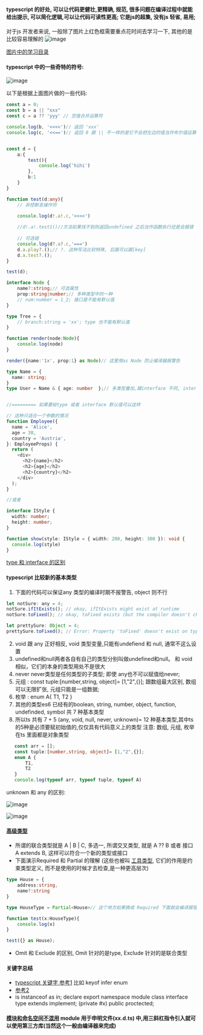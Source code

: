 #### typescript 的好处, 可以让代码更健壮,更精确, 规范, 很多问题在编译过程中就能给出提示, 可以简化逻辑,可以让代码可读性更高; 它是js的超集, 没有js 轻省, 易用;

对于js 开发者来说, 一般除了图片上红色框需要重点花时间去学习一下, 其他的是比较容易理解的
![image](https://user-images.githubusercontent.com/10356819/212884178-74779586-1b55-4652-aa3a-250f6ed83915.png)

[图片中的学习目录](https://www.tslang.cn/docs/handbook/basic-types.html)


#### typescript 中的一些奇特的符号:

![image](https://user-images.githubusercontent.com/10356819/212843994-422bdfc5-1228-4490-a345-da40a8ef9c33.png)

以下是根据上面图片做的一些代码:
```ts
const a = 0;
const b = a || "xxx"
const c = a ?? 'yyy' // 空值合并运算符

console.log(b, '<<<<')// 返回 'xxx'
console.log(c, '<<==')// 返回 0 跟 || 不一样的是它不会把左边的值当作布尔值运算


const d = {
    a:{
        test(){
            console.log('hihi')
        },
        b:1
    }
}

function test(d:any){
    // 非控断言操作符

    console.log(d!.a!.c,'<<<<')
    
    //d!.a!.test1()//方法如果找不到则返回undefined 之后当作函数执行还是会报错
    
    // 可选链
    console.log(d?.a?.c,'===')
    d.a.play?.();// ?. 这种写法比较特殊, 后面可以跟[key]
    d.a.test?.();
}

test(d);

interface Node {
    name?:string;// 可选属性
    prop:string|number;// 多种类型中的一种
    // num:number = 1_2; 接口是不能有默认值
}

type Tree = {
    // branch:string = 'xx'; type 也不能有默认值
}

function render(node:Node){
    console.log(node)
}

render({name:'1x', prop:1} as Node)// 这里用as Node 防止编译器报警告

type Name = { 
  name: string; 
}
type User = Name & { age: number  };// 多类型叠加,跟interface 不同, interface 用的是extends


//========= 如果要给type 或者 interface 默认值可以这样

// 这种只适合一个参数的情况
function Employee({
  name = 'Alice',
  age = 30,
  country = 'Austria',
}: EmployeeProps) {
  return (
    <div>
      <h2>{name}</h2>
      <h2>{age}</h2>
      <h2>{country}</h2>
    </div>
  );
}

//或者

interface IStyle {
  width: number;
  height: number;
}

function show(style: IStyle = { width: 200, height: 300 }): void {
  console.log(style)
}
```

[type 和 interface 的区别](https://juejin.cn/post/6844903749501059085)

#### typescript 比较新的基本类型
1. 下面的代码可以保证any 类型的编译时期不报警告, object 则不行
```js
let notSure: any = 4;
notSure.ifItExists(); // okay, ifItExists might exist at runtime
notSure.toFixed(); // okay, toFixed exists (but the compiler doesn't check)

let prettySure: Object = 4;
prettySure.toFixed(); // Error: Property 'toFixed' doesn't exist on type 'Object'.
```

2. void 跟 any 正好相反, void 类型变量,只能有undefiend 和 null, 通常不这么设置
3. undefined和null两者各自有自己的类型分别叫做undefined和null。 和 void相似，它们的本身的类型用处不是很大
4. never never类型是任何类型的子类型; 即使 any也不可以赋值给never;
5. 元组 : const tuple:[number,string, object]= [1,"2",{}]; 跟数组最大区别, 数组可以无限扩张, 元组只能是一组数据;
6. 枚举 : enum A{  T1, T2 }
7. 其他的类型es6 已经有的boolean, string, number, object, function, undefinded, symbol 共 7 种基本类型
8. 所以ts 共有 7 + 5 (any, void, null, never, unknown)= 12  种基本类型,其中ts 的5种是必须要赋初始值的,仅仅具有代码意义上的类型
 注意:  数组, 元组, 枚举在ts 里面都是对象类型
 ```ts 
    const arr = [];
    const tuple:[number,string, object]= [1,"2",{}];
    enum A {
        T1,
        T2
    }
    console.log(typeof arr, typeof tuple, typeof A)
 ```
 
 unknown 和 any 的区别:
 
 ![image](https://user-images.githubusercontent.com/10356819/213106964-9c6113a9-335d-433d-ae36-f4066b6e8bb1.png)


![image](https://user-images.githubusercontent.com/10356819/212883029-b117045c-fbd7-4dca-a2bd-f623a920ac2f.png)

#### [高级类型](https://www.tslang.cn/docs/handbook/advanced-types.html)
- 所谓的联合类型就是 A | B | C, 多选一, 所谓交叉类型, 就是 A ?? B 或者 接口 A extends B, 这样可以符合一个新的类型或接口
- 下面演示Required 和 Partial 的理解 (这些也被叫 [工具类型](https://juejin.cn/post/6844903981521567752), 它们的作用是约束类型定义, 而不是使用的时候才去检查,是一种更高层次)
```ts
type House = {
    address:string,
    name?:string
}

type HouseType = Partial<House>// 这个地方如果换成 Required 下面就会编译报错

function test(x:HouseType){
    console.log(x)
}

test({} as House);
```
- Omit 和 Exclude 的区别, Omit 针对的是type, Exclude 针对的是联合类型

#### 关键字总结
- [typescript 关键字 参考1](https://juejin.cn/post/7034035155434110990) 比如 keyof infer enum
- [参考2](https://segmentfault.com/a/1190000042030985)
- is instanceof as in; declare export namespace module class interface type extends implement; (private #x) public proctected;

#### [模块和命名空间不混用](https://www.tslang.cn/docs/handbook/modules.html) module 用于申明文件(xx.d.ts) 中,用三斜杠指令引入就可以使用第三方库(当然这个一般由编译器来完成)

